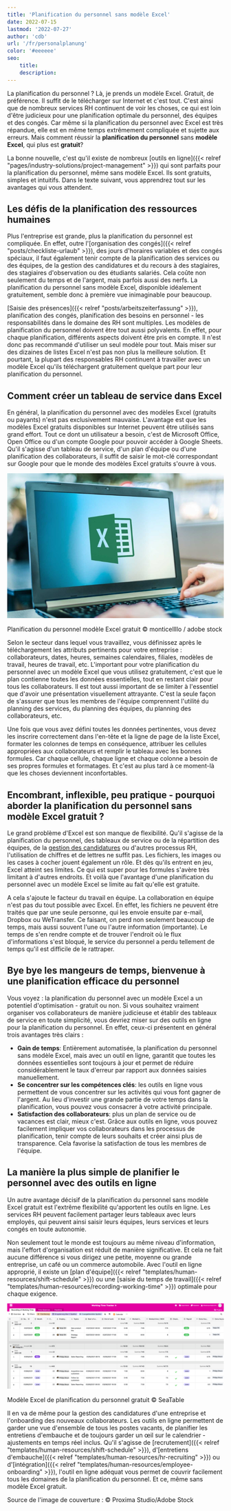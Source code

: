 ```yaml
---
title: 'Planification du personnel sans modèle Excel'
date: 2022-07-15
lastmod: '2022-07-27'
author: 'cdb'
url: '/fr/personalplanung'
color: '#eeeeee'
seo:
    title:
    description:
---
```


La planification du personnel ? Là, je prends un modèle Excel. Gratuit, de préférence. Il suffit de le télécharger sur Internet et c'est tout. C'est ainsi que de nombreux services RH continuent de voir les choses, ce qui est loin d'être judicieux pour une planification optimale du personnel, des équipes et des congés. Car même si la planification du personnel avec Excel est très répandue, elle est en même temps extrêmement compliquée et sujette aux erreurs. Mais comment réussir la **planification du personnel** sans **modèle Excel**, qui plus est **gratuit**?

La bonne nouvelle, c'est qu'il existe de nombreux [outils en ligne]({{< relref "pages/industry-solutions/project-management" >}}) qui sont parfaits pour la planification du personnel, même sans modèle Excel. Ils sont gratuits, simples et intuitifs. Dans le texte suivant, vous apprendrez tout sur les avantages qui vous attendent.

## Les défis de la planification des ressources humaines

Plus l'entreprise est grande, plus la planification du personnel est compliquée. En effet, outre l'[organisation des congés]({{< relref "posts/checkliste-urlaub" >}}), des jours d'horaires variables et des congés spéciaux, il faut également tenir compte de la planification des services ou des équipes, de la gestion des candidatures et du recours à des stagiaires, des stagiaires d'observation ou des étudiants salariés. Cela coûte non seulement du temps et de l'argent, mais parfois aussi des nerfs. La planification du personnel sans modèle Excel, disponible idéalement gratuitement, semble donc à première vue inimaginable pour beaucoup.

[Saisie des présences]({{< relref "posts/arbeitszeiterfassung" >}}), planification des congés, planification des besoins en personnel - les responsabilités dans le domaine des RH sont multiples. Les modèles de planification du personnel doivent être tout aussi polyvalents. En effet, pour chaque planification, différents aspects doivent être pris en compte. Il n'est donc pas recommandé d'utiliser un seul modèle pour tout. Mais miser sur des dizaines de listes Excel n'est pas non plus la meilleure solution. Et pourtant, la plupart des responsables RH continuent à travailler avec un modèle Excel qu'ils téléchargent gratuitement quelque part pour leur planification du personnel.

## Comment créer un tableau de service dans Excel

En général, la planification du personnel avec des modèles Excel (gratuits ou payants) n'est pas exclusivement mauvaise. L'avantage est que les modèles Excel gratuits disponibles sur Internet peuvent être utilisés sans grand effort. Tout ce dont un utilisateur a besoin, c'est de Microsoft Office, Open Office ou d'un compte Google pour pouvoir accéder à Google Sheets. Qu'il s'agisse d'un tableau de service, d'un plan d'équipe ou d'une planification des collaborateurs, il suffit de saisir le mot-clé correspondant sur Google pour que le monde des modèles Excel gratuits s'ouvre à vous.

![Le collaborateur utilise pour la planification du personnel le modèle Excel gratuit.](Personalplanung-Excel-Vorlage-kostenlos_AdobeStock_343110940_bearbeitet-711x474.jpg)

Planification du personnel modèle Excel gratuit © monticellllo / adobe stock

Selon le secteur dans lequel vous travaillez, vous définissez après le téléchargement les attributs pertinents pour votre entreprise : collaborateurs, dates, heures, semaines calendaires, filiales, modèles de travail, heures de travail, etc. L'important pour votre planification du personnel avec un modèle Excel que vous utilisez gratuitement, c'est que le plan contienne toutes les données essentielles, tout en restant clair pour tous les collaborateurs. Il est tout aussi important de se limiter à l'essentiel que d'avoir une présentation visuellement attrayante. C'est la seule façon de s'assurer que tous les membres de l'équipe comprennent l'utilité du planning des services, du planning des équipes, du planning des collaborateurs, etc.

Une fois que vous avez défini toutes les données pertinentes, vous devez les inscrire correctement dans l'en-tête et la ligne de page de la liste Excel, formater les colonnes de temps en conséquence, attribuer les cellules appropriées aux collaborateurs et remplir le tableau avec les bonnes formules. Car chaque cellule, chaque ligne et chaque colonne a besoin de ses propres formules et formatages. Et c'est au plus tard à ce moment-là que les choses deviennent inconfortables.

## Encombrant, inflexible, peu pratique - pourquoi aborder la planification du personnel sans modèle Excel gratuit ?

Le grand problème d'Excel est son manque de flexibilité. Qu'il s'agisse de la planification du personnel, des tableaux de service ou de la répartition des équipes, de la [gestion des candidatures](https://seatable.io/fr/neue-mitarbeiter-finden-bewerbungsprozess-recruitement/) ou d'autres processus RH, l'utilisation de chiffres et de lettres ne suffit pas. Les fichiers, les images ou les cases à cocher jouent également un rôle. Et dès qu'ils entrent en jeu, Excel atteint ses limites. Ce qui est super pour les formules s'avère très limitant à d'autres endroits. Et voilà que l'avantage d'une planification du personnel avec un modèle Excel se limite au fait qu'elle est gratuite.

A cela s'ajoute le facteur du travail en équipe. La collaboration en équipe n'est pas du tout possible avec Excel. En effet, les fichiers ne peuvent être traités que par une seule personne, qui les envoie ensuite par e-mail, Dropbox ou WeTransfer. Ce faisant, on perd non seulement beaucoup de temps, mais aussi souvent l'une ou l'autre information (importante). Le temps de s'en rendre compte et de trouver l'endroit où le flux d'informations s'est bloqué, le service du personnel a perdu tellement de temps qu'il est difficile de le rattraper.

## Bye bye les mangeurs de temps, bienvenue à une planification efficace du personnel

Vous voyez : la planification du personnel avec un modèle Excel a un potentiel d'optimisation - gratuit ou non. Si vous souhaitez vraiment organiser vos collaborateurs de manière judicieuse et établir des tableaux de service en toute simplicité, vous devriez miser sur des outils en ligne pour la planification du personnel. En effet, ceux-ci présentent en général trois avantages très clairs :

- **Gain de temps**: Entièrement automatisée, la planification du personnel sans modèle Excel, mais avec un outil en ligne, garantit que toutes les données essentielles sont toujours à jour et permet de réduire considérablement le taux d'erreur par rapport aux données saisies manuellement.
- **Se concentrer sur les compétences clés**: les outils en ligne vous permettent de vous concentrer sur les activités qui vous font gagner de l'argent. Au lieu d'investir une grande partie de votre temps dans la planification, vous pouvez vous consacrer à votre activité principale.
- **Satisfaction des collaborateurs**: plus un plan de service ou de vacances est clair, mieux c'est. Grâce aux outils en ligne, vous pouvez facilement impliquer vos collaborateurs dans les processus de planification, tenir compte de leurs souhaits et créer ainsi plus de transparence. Cela favorise la satisfaction de tous les membres de l'équipe.

## La manière la plus simple de planifier le personnel avec des outils en ligne

Un autre avantage décisif de la planification du personnel sans modèle Excel gratuit est l'extrême flexibilité qu'apportent les outils en ligne. Les services RH peuvent facilement partager leurs tableaux avec leurs employés, qui peuvent ainsi saisir leurs équipes, leurs services et leurs congés en toute autonomie.

Non seulement tout le monde est toujours au même niveau d'information, mais l'effort d'organisation est réduit de manière significative. Et cela ne fait aucune différence si vous dirigez une petite, moyenne ou grande entreprise, un café ou un commerce automobile. Avec l'outil en ligne approprié, il existe un [plan d'équipe]({{< relref "templates/human-resources/shift-schedule" >}}) ou une [saisie du temps de travail]({{< relref "templates/human-resources/recording-working-time" >}}) optimale pour chaque exigence.

![](Personalplanung-Excel-Vorlage-kostenlos-1088x428.png)

Modèle Excel de planification du personnel gratuit © SeaTable

Il en va de même pour la gestion des candidatures d'une entreprise et l'onboarding des nouveaux collaborateurs. Les outils en ligne permettent de garder une vue d'ensemble de tous les postes vacants, de planifier les entretiens d'embauche et de toujours garder un œil sur le calendrier - ajustements en temps réel inclus. Qu'il s'agisse de [recrutement]({{< relref "templates/human-resources/shift-schedule" >}}), d'[entretiens d'embauche]({{< relref "templates/human-resources/hr-recruiting" >}}) ou d'[intégration]({{< relref "templates/human-resources/employee-onboarding" >}}), l'outil en ligne adéquat vous permet de couvrir facilement tous les domaines de la planification du personnel. Et ce, même sans modèle Excel gratuit.

Source de l'image de couverture : © Proxima Studio/Adobe Stock
